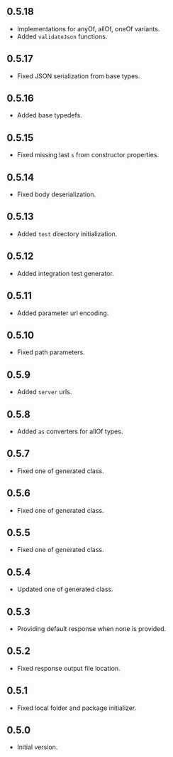 ## 0.5.18

- Implementations for anyOf, allOf, oneOf variants.
- Added `validateJson` functions.

## 0.5.17

- Fixed JSON serialization from base types.

## 0.5.16

- Added base typedefs.

## 0.5.15

- Fixed missing last `s` from constructor properties.

## 0.5.14

- Fixed body deserialization.

## 0.5.13

- Added `test` directory initialization.

## 0.5.12

- Added integration test generator.

## 0.5.11

- Added parameter url encoding.

## 0.5.10

- Fixed path parameters.

## 0.5.9

- Added `server` urls.

## 0.5.8

- Added `as` converters for allOf types.

## 0.5.7

- Fixed one of generated class.

## 0.5.6

- Fixed one of generated class.

## 0.5.5

- Fixed one of generated class.

## 0.5.4

- Updated one of generated class.

## 0.5.3

- Providing default response when none is provided.

## 0.5.2

- Fixed response output file location.

## 0.5.1

- Fixed local folder and package initializer.

## 0.5.0

- Initial version.
